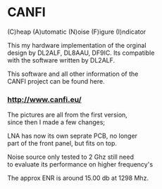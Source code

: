 # CANFI
 (C)heap (A)utomatic (N)oise (F)igure (I)ndicator
 
 This my hardware implementation of the orginal\
 design by DL2ALF, DL8AAU, DF9IC. Its compatible\
 with the software written by DL2ALF.
 
 This software and all other information of the\
 CANFI project can be found here.
 
 ### http://www.canfi.eu/
 
 The pictures are all from the first version,\
 since then I made a few changes;
 
  LNA has now its own seprate PCB, no longer\
  part of the front panel, but fits on top.
  
  Noise source only tested to 2 Ghz still need\
  to evaluate its performance on higher frequency's
  
  The approx ENR is around 15.00 db at 1298 Mhz.
  
